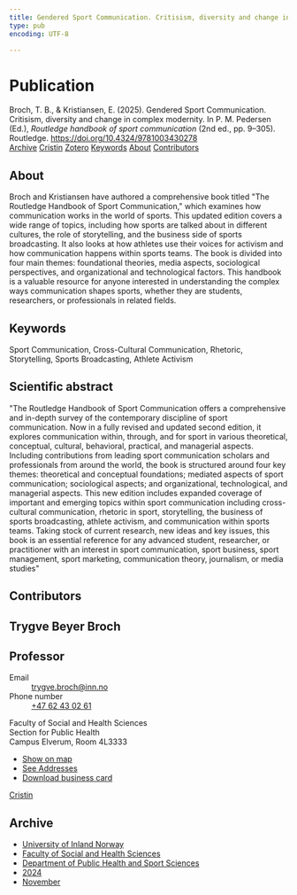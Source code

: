 ```yaml
---
title: Gendered Sport Communication. Critisism, diversity and change in complex modernity
type: pub
encoding: UTF-8

---
```

<h1>Publication</h1>
<article id="csl-bib-container-VLCSNJGD" class="csl-bib-container">
  <div class="csl-bib-body"> <div class="csl-entry">Broch, T. B., &#38; Kristiansen, E. (2025). Gendered Sport Communication. Critisism, diversity and change in complex modernity. In P. M. Pedersen (Ed.), <i>Routledge handbook of sport communication</i> (2nd ed., pp. 9–305). Routledge. <a href="https://doi.org/10.4324/9781003430278">https://doi.org/10.4324/9781003430278</a></div> </div>
  <div class="csl-bib-buttons">
    <a href="#taxonomy-article-VLCSNJGD" alt="archive" class="csl-bib-button">Archive</a>
    <a href="https://app.cristin.no/results/show.jsf?id=2320576" alt="Cristin" class="csl-bib-button">Cristin</a>
    <a href="http://zotero.org/groups/5881554/items/VLCSNJGD" alt="Zotero" class="csl-bib-button">Zotero</a>
    <a href="#keywords-article-VLCSNJGD" alt="keywords" class="csl-bib-button">Keywords</a>
    <a href="#about-article-VLCSNJGD" alt="about_pub" class="csl-bib-button">About</a>
    <a href="#contributors-article-VLCSNJGD" alt="contributors" class="csl-bib-button">Contributors</a>
  </div>
  <div id="csl-bib-meta-container-VLCSNJGD"></div>
</article>
<div id="csl-bib-meta-VLCSNJGD" class="csl-bib-meta">
  <article id="about-article-VLCSNJGD" class="about_pub-article">
    <h1>About</h1>
    Broch and Kristiansen have authored a comprehensive book titled "The Routledge Handbook of Sport Communication," which examines how communication works in the world of sports. This updated edition covers a wide range of topics, including how sports are talked about in different cultures, the role of storytelling, and the business side of sports broadcasting. It also looks at how athletes use their voices for activism and how communication happens within sports teams. The book is divided into four main themes: foundational theories, media aspects, sociological perspectives, and organizational and technological factors. This handbook is a valuable resource for anyone interested in understanding the complex ways communication shapes sports, whether they are students, researchers, or professionals in related fields.
  </article>
  <article id="keywords-article-VLCSNJGD" class="keywords-article">
    <h1>Keywords</h1>
    Sport Communication, Cross-Cultural Communication, Rhetoric, Storytelling, Sports Broadcasting, Athlete Activism
  </article>
  <article id="abstract-article-VLCSNJGD" class="abstract-article">
    <h1>Scientific abstract</h1>
    "The Routledge Handbook of Sport Communication offers a comprehensive and in-depth survey of the contemporary discipline of sport communication. Now in a fully revised and updated second edition, it explores communication within, through, and for sport in various theoretical, conceptual, cultural, behavioral, practical, and managerial aspects. Including contributions from leading sport communication scholars and professionals from around the world, the book is structured around four key themes: theoretical and conceptual foundations; mediated aspects of sport communication; sociological aspects; and organizational, technological, and managerial aspects. This new edition includes expanded coverage of important and emerging topics within sport communication including cross-cultural communication, rhetoric in sport, storytelling, the business of sports broadcasting, athlete activism, and communication within sports teams. Taking stock of current research, new ideas and key issues, this book is an essential reference for any advanced student, researcher, or practitioner with an interest in sport communication, sport business, sport management, sport marketing, communication theory, journalism, or media studies"
  </article>
  <article id="contributors-article-VLCSNJGD" class="contributors-article">
    <h1>Contributors</h1>
    <div class="personas"> <div class="vrtx-hinn-person-card"> <div class="photo"> <i class="lar la-user-circle missing-person"></i> </div> <div class="info"> <hgroup><h1>Trygve Beyer Broch</h1> <h2>Professor</h2> </hgroup><dl> <dt>Email</dt> <dd> <a href="mailto:trygve.broch@inn.no">trygve.broch@inn.no</a> </dd> <dt>Phone number</dt> <dd><a href="tel:+4762430261"> +47 62 43 02 61 </a></dd> </dl> <p> Faculty of Social and Health Sciences<br> Section for Public Health<br> Campus Elverum, Room 4L3333 </p> <ul class="vrtx-hinn-links"> <li><a href="https://www.google.com/maps?q=60.88177,11.53669">Show on map</a></li> <li><a href="https://www.inn.no/english/find-an-employee/trygve-broch.html#vrtx-hinn-addresses">See Addresses</a></li> <li><a href="https://www.inn.no/english/find-an-employee/trygve-broch.html?vrtx=vcf">Download business card</a></li> </ul> </div> </div> <a href="https://app.cristin.no/persons/show.jsf?id=328623" alt="Cristin URL" class="personas-cristin">Cristin</a> </div>
  </article>
  <article id="taxonomy-article-VLCSNJGD" class="taxonomy-article">
    <h1>Archive</h1>
    <ul>
      <li>
        <a href="/en/archive/?key=3DCRN523">University of Inland Norway</a>
      </li>
      <li>
        <a href="/en/archive/?key=IDKFS3MX">Faculty of Social and Health Sciences</a>
      </li>
      <li>
        <a href="/en/archive/?key=FJXE3Z8X">Department of Public Health and Sport Sciences</a>
      </li>
      <li>
        <a href="/en/archive/?key=DLUBDP8T">2024</a>
      </li>
      <li>
        <a href="/en/archive/?key=ANWITLIG">November</a>
      </li>
    </ul>
  </article>
</div>
